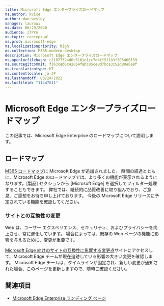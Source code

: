 ```yaml
---
title: Microsoft Edge エンタープライズロードマップ
ms.author: kvice
author: dan-wesley
manager: laurawi
ms.date: 06/29/2020
audience: ITPro
ms.topic: conceptual
ms.prod: microsoft-edge
ms.localizationpriority: high
ms.collection: M365-modern-desktop
description: Microsoft Edge エンタープライズロードマップ
ms.openlocfilehash: c21077324d0c5161e1cc7d4ff521b3f205466f39
ms.sourcegitcommit: f363ceb6c42054fabc95ce8d7bca3c52d80e6a9f
ms.translationtype: HT
ms.contentlocale: ja-JP
ms.lasthandoff: 03/24/2021
ms.locfileid: "11447811"
---
```

# <a name="microsoft-edge-enterprise-roadmap"></a>Microsoft Edge エンタープライズロードマップ

この記事では、Microsoft Edge Enterprise のロードマップについて説明します。

## <a name="roadmap"></a>ロードマップ

[M365 ロードマップ](https://www.microsoft.com/microsoft-365/roadmap?filters=&searchterms=Microsoft%2CEdge)に Microsoft Edge が追加されました。 時間の経過とともに、Microsoft Edge のロードマップでは、より多くの機能が表示されるようになります。[製品] セクションから [Microsoft Edge] を選択してフィルター処理することもできます。 弊社では、継続的に品質改善に取り組んでおり、ご意見、ご感想をお待ち申し上げております。 今後の Microsoft Edge リリースに予定されている機能を確認してください。 

### <a name="site-compatibility-changes"></a>サイトとの互換性の変更

Web は、ユーザー エクスペリエンス、セキュリティ、およびプライバシーを向上させ、常に進化しています。 場合によっては、既存の Web ページの機能に影響を与えるために、変更が重要です。

[Microsoft Edge 向けのサイトの互換性に影響する変更点](/microsoft-edge/web-platform/site-impacting-changes)サイトにアクセスして、Microsoft Edge チームが現在追跡している影響の大きい変更を確認します。 Microsoft Edge チームは、タイムラインが固定され、新しい変更が通知された場合、このページを更新しますので、随時ご確認ください。

## <a name="see-also"></a>関連項目

- [Microsoft Edge Enterprise ランディング ページ](https://aka.ms/EdgeEnterprise)